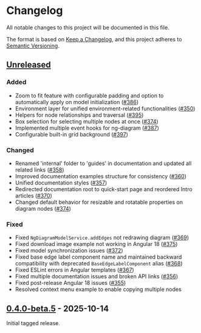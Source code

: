 # Changelog

All notable changes to this project will be documented in this file.

The format is based on [Keep a Changelog](https://keepachangelog.com/en/1.1.0/),
and this project adheres to [Semantic Versioning](https://semver.org/spec/v2.0.0.html).

## [Unreleased]

### Added

- Zoom to fit feature with configurable padding and option to automatically apply on model initialization ([#386](https://github.com/synergycodes/ng-diagram/pull/386))
- Environment layer for unified environment-related functionalities ([#350](https://github.com/synergycodes/ng-diagram/pull/350))
- Helpers for node relationships and traversal ([#395](https://github.com/synergycodes/ng-diagram/pull/395))
- Box selection for selecting multiple nodes at once ([#374](https://github.com/synergycodes/ng-diagram/pull/374))
- Implemented multiple event hooks for ng-diagram ([#387](https://github.com/synergycodes/ng-diagram/pull/387))
- Configurable built-in grid background ([#397](https://github.com/synergycodes/ng-diagram/pull/397))

### Changed

- Renamed 'internal' folder to 'guides' in documentation and updated all related links ([#358](https://github.com/synergycodes/ng-diagram/pull/358))
- Improved documentation examples structure for consistency ([#360](https://github.com/synergycodes/ng-diagram/pull/360))
- Unified documentation styles ([#357](https://github.com/synergycodes/ng-diagram/pull/357))
- Redirected documentation root to quick-start page and reordered Intro articles ([#370](https://github.com/synergycodes/ng-diagram/pull/370))
- Changed default behavior for resizable and rotatable properties on diagram nodes ([#374](https://github.com/synergycodes/ng-diagram/pull/374))

### Fixed

- Fixed `NgDiagramModelService.addEdges` not redrawing diagram ([#369](https://github.com/synergycodes/ng-diagram/pull/369))
- Fixed download image example not working in Angular 18 ([#375](https://github.com/synergycodes/ng-diagram/pull/375))
- Fixed model synchronization issues ([#372](https://github.com/synergycodes/ng-diagram/pull/372))
- Fixed base edge label component name and maintained backward compatibility with deprecated `BaseEdgeLabelComponent` alias ([#368](https://github.com/synergycodes/ng-diagram/pull/368))
- Fixed ESLint errors in Angular templates ([#367](https://github.com/synergycodes/ng-diagram/pull/367))
- Fixed multiple documentation issues and broken API links ([#356](https://github.com/synergycodes/ng-diagram/pull/356))
- Fixed post-release Angular 18 issues ([#355](https://github.com/synergycodes/ng-diagram/pull/355))
- Resolved context menu example to enable copying multiple nodes

## [0.4.0-beta.5] - 2025-10-14

Initial tagged release.

[unreleased]: https://github.com/synergycodes/ng-diagram/compare/v0.4.0-beta.5...HEAD
[0.4.0-beta.5]: https://github.com/synergycodes/ng-diagram/releases/tag/v0.4.0-beta.5
